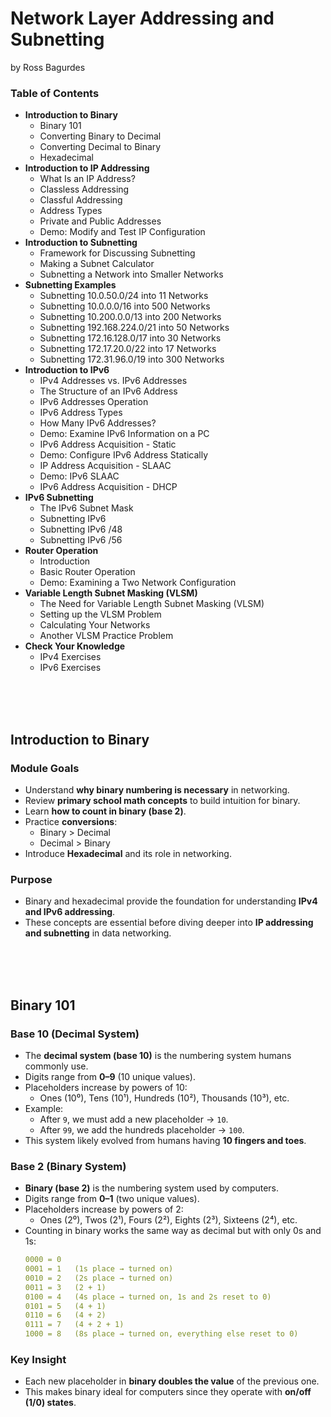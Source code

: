 # Network Layer Addressing and Subnetting
by Ross Bagurdes

### Table of Contents
- **Introduction to Binary**
  - Binary 101
  - Converting Binary to Decimal
  - Converting Decimal to Binary
  - Hexadecimal
- **Introduction to IP Addressing**
    - What Is an IP Address?
    - Classless Addressing
    - Classful Addressing
    - Address Types
    - Private and Public Addresses
    - Demo: Modify and Test IP Configuration
- **Introduction to Subnetting**
  - Framework for Discussing Subnetting
  - Making a Subnet Calculator
  - Subnetting a Network into Smaller Networks
- **Subnetting Examples**
  - Subnetting 10.0.50.0/24 into 11 Networks
  - Subnetting 10.0.0.0/16 into 500 Networks
  - Subnetting 10.200.0.0/13 into 200 Networks
  - Subnetting 192.168.224.0/21 into 50 Networks
  - Subnetting 172.16.128.0/17 into 30 Networks
  - Subnetting 172.17.20.0/22 into 17 Networks
  - Subnetting 172.31.96.0/19 into 300 Networks
- **Introduction to IPv6**
  - IPv4 Addresses vs. IPv6 Addresses
  - The Structure of an IPv6 Address
  - IPv6 Addresses Operation
  - IPv6 Address Types
  - How Many IPv6 Addresses?
  - Demo: Examine IPv6 Information on a PC
  - IPv6 Address Acquisition - Static
  - Demo: Configure IPv6 Address Statically
  - IP Address Acquisition - SLAAC
  - Demo: IPv6 SLAAC
  - IPv6 Address Acquisition - DHCP
- **IPv6 Subnetting**
  - The IPv6 Subnet Mask
  - Subnetting IPv6
  - Subnetting IPv6 /48
  - Subnetting IPv6 /56
- **Router Operation**
  - Introduction
  - Basic Router Operation
  - Demo: Examining a Two Network Configuration
- **Variable Length Subnet Masking (VLSM)**
  - The Need for Variable Length Subnet Masking (VLSM)
  - Setting up the VLSM Problem
  - Calculating Your Networks
  - Another VLSM Practice Problem
- **Check Your Knowledge**
  - IPv4 Exercises
  - IPv6 Exercises


<br><br><br>


## Introduction to Binary
### Module Goals
- Understand **why binary numbering is necessary** in networking.
- Review **primary school math concepts** to build intuition for binary.
- Learn **how to count in binary (base 2)**.
- Practice **conversions**:
  - Binary > Decimal
  - Decimal > Binary
- Introduce **Hexadecimal** and its role in networking.

### Purpose
- Binary and hexadecimal provide the foundation for understanding **IPv4 and IPv6 addressing**.
- These concepts are essential before diving deeper into **IP addressing and subnetting** in data networking.


<br><br><br>

## Binary 101
### Base 10 (Decimal System)
- The **decimal system (base 10)** is the numbering system humans commonly use.
- Digits range from **0–9** (10 unique values).
- Placeholders increase by powers of 10:
  - Ones (10⁰), Tens (10¹), Hundreds (10²), Thousands (10³), etc.
- Example:
  - After `9`, we must add a new placeholder → `10`.
  - After `99`, we add the hundreds placeholder → `100`.
- This system likely evolved from humans having **10 fingers and toes**.

### Base 2 (Binary System)
- **Binary (base 2)** is the numbering system used by computers.
- Digits range from **0–1** (two unique values).
- Placeholders increase by powers of 2:
  - Ones (2⁰), Twos (2¹), Fours (2²), Eights (2³), Sixteens (2⁴), etc.
- Counting in binary works the same way as decimal but with only 0s and 1s:
    ```YAML
    0000 = 0
    0001 = 1   (1s place → turned on)
    0010 = 2   (2s place → turned on)
    0011 = 3   (2 + 1)
    0100 = 4   (4s place → turned on, 1s and 2s reset to 0)
    0101 = 5   (4 + 1)
    0110 = 6   (4 + 2)
    0111 = 7   (4 + 2 + 1)
    1000 = 8   (8s place → turned on, everything else reset to 0)
    ```

### Key Insight
- Each new placeholder in **binary doubles the value** of the previous one.
- This makes binary ideal for computers since they operate with **on/off (1/0) states**.
